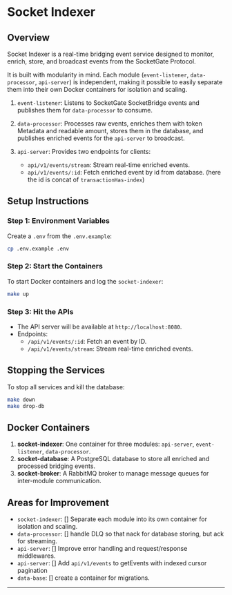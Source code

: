 # Socket Indexer

## Overview

Socket Indexer is a real-time bridging event service designed to monitor, enrich, store, and broadcast events from the SocketGate Protocol.

It is built with modularity in mind. Each module (`event-listener`, `data-processor`, `api-server`) is independent, making it possible to easily separate them into their own Docker containers for isolation and scaling.

1. `event-listener`: Listens to SocketGate SocketBridge events and publishes them for `data-processor` to consume.

2. `data-processor`: Processes raw events, enriches them with token Metadata and readable amount, stores them in the database, and publishes enriched events for the `api-server` to broadcast.

3. `api-server`: Provides two endpoints for clients:

   - `api/v1/events/stream`: Stream real-time enriched events.
   - `api/v1/events/:id`: Fetch enriched event by id from database.
     (here the id is concat of `transactionHas-index`)

## Setup Instructions

### Step 1: Environment Variables

Create a `.env` from the `.env.example`:

```bash
cp .env.example .env
```

### Step 2: Start the Containers

To start Docker containers and log the `socket-indexer`:

```bash
make up
```

### Step 3: Hit the APIs

- The API server will be available at `http://localhost:8080`.
- Endpoints:
  - `/api/v1/events/:id`: Fetch an event by ID.
  - `/api/v1/events/stream`: Stream real-time enriched events.

## Stopping the Services

To stop all services and kill the database:

```bash
make down
make drop-db
```

## Docker Containers

1. **socket-indexer**: One container for three modules: `api-server`, `event-listener`, `data-processor`.
2. **socket-database**: A PostgreSQL database to store all enriched and processed bridging events.
3. **socket-broker**: A RabbitMQ broker to manage message queues for inter-module communication.

## Areas for Improvement

- `socket-indexer`: [] Separate each module into its own container for isolation and scaling.
- `data-processor`: [] handle DLQ so that nack for database storing, but ack for streaming.
- `api-server`: [] Improve error handling and request/response middlewares.
- `api-server`: [] Add `api/v1/events` to getEvents with indexed cursor pagination
- `data-base`: [] create a container for migrations.

---
